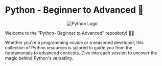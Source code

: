 # Python - Beginner to Advanced 🚀

<div align="center">
  <img src="https://your-image-link-here" alt="Python Logo">
</div>

Welcome to the "Python- Beginner to Advanced" repository! 🐍✨

Whether you're a programming novice or a seasoned developer, this collection of Python resources is tailored to guide you from the fundamentals to advanced concepts. Dive into each session to uncover the magic behind Python's versatility.
